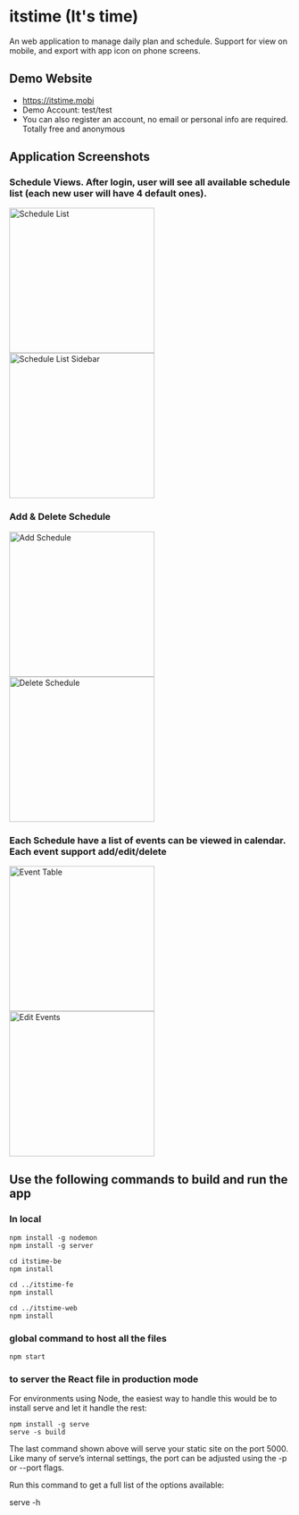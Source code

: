 # itstime (It's time)

An web application to manage daily plan and schedule. Support for view on mobile, and export with app icon on phone screens.

## Demo Website

* https://itstime.mobi
* Demo Account: test/test
* You can also register an account, no email or personal info are required. Totally free and anonymous

## Application Screenshots

### Schedule Views. After login, user will see all available schedule list (each new user will have 4 default ones).

<p float="left">
<img src="screenshots/schedule_list.jpg" alt="Schedule List"  width="260"/>
<img src="screenshots/sidebar.jpg" alt="Schedule List Sidebar" width="260" />
</p>
<div style="clear: both;"></div>

### Add & Delete Schedule

<p float="left">
<img src="screenshots/add_schedule.jpg" alt="Add Schedule" width="260" />
<img src="screenshots/delete_schedule.jpg" alt="Delete Schedule" width="260" />
</p>
<div style="clear: both;"></div>

### Each Schedule have a list of events can be viewed in calendar. Each event support add/edit/delete

<p float="left">
<img src="screenshots/events_table.jpg" alt="Event Table" width="260" />
<img src="screenshots/edit_event.jpg" alt="Edit Events" width="260" />
<div style="clear: both;"></div>
</p>

## Use the following commands to build and run the app

### In local
```
npm install -g nodemon
npm install -g server

cd itstime-be
npm install

cd ../itstime-fe
npm install

cd ../itstime-web
npm install
```
### global command to host all the files
```
npm start
```
### to server the React file in production mode

For environments using Node, the easiest way to handle this would be to install serve and let it handle the rest:
```
npm install -g serve
serve -s build
```
The last command shown above will serve your static site on the port 5000. Like many of serve’s internal settings, the port can be adjusted using the -p or --port flags.

Run this command to get a full list of the options available:

serve -h
